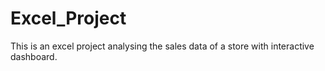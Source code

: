 # Excel_Project
This is an excel project analysing the sales data of a store with interactive dashboard.
